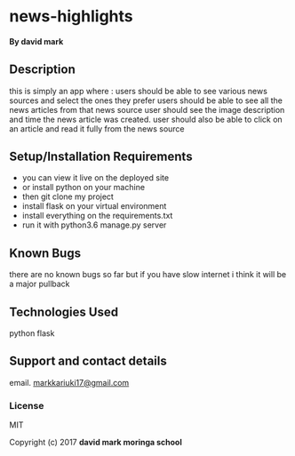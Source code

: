 # news-highlights


#### By **david mark**

## Description
this is simply an app where :
users should be able to see various news sources and select the ones they prefer
 users should be able to see all the news articles from that news source
user should see the image description and time the news article was created.
user should also be able to click on an article and read it fully from the news source



## Setup/Installation Requirements

* you can view it live on the deployed site
* or install python on your machine
* then git clone my project
* install flask on your virtual environment
* install everything on the requirements.txt
* run it with python3.6 manage.py server


## Known Bugs

there are no known bugs so far but if you have slow internet i think it will be a major pullback
## Technologies Used

python
flask

## Support and contact details

email. markkariuki17@gmail.com
### License

MIT

Copyright (c) 2017 **david mark  moringa school**

